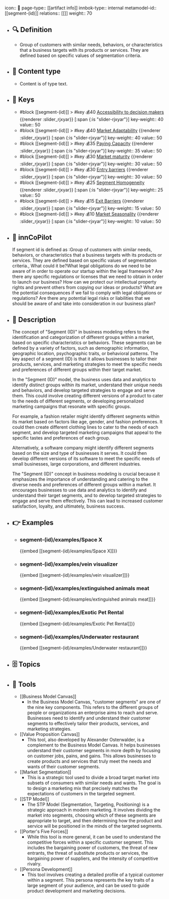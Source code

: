 icon:: 🧿
page-type:: [[artifact info]]
innbok-type:: internal
metamodel-id:: [[segment-(id)]]
relations:: [[]]
weight:: 70

- ## 🔍 Definition
  - Group of customers with similar needs, behaviors, or characteristics that a business targets with its products or services. They are defined based on specific values of segmentation criteria.
- ## 📰 Content type 
  - Content is of type text.
  
- ## 🔑 Keys
  - #block [[segment-(id)]] > #key 💰40 [Accessibility to decision makers](https://go.plastilinn.com/#/page/segment-%28id%29%2FAccessibility%20to%20decision%20makers) {{renderer :slider_rjxyar}} [:span {:is "slider-rjxyar"}] 
    key-weight:: 40
    value:: 50
  - #block [[segment-(id)]] > #key 💰40 [Market Adaptability](https://go.plastilinn.com/#/page/segment-%28id%29%2FMarket%20Adaptability) {{renderer :slider_rjxyar}} [:span {:is "slider-rjxyar"}] 
    key-weight:: 40
    value:: 50
  - #block [[segment-(id)]] > #key 💰35 [Paying Capacity](https://go.plastilinn.com/#/page/segment-%28id%29%2FPaying%20Capacity) {{renderer :slider_rjxyar}} [:span {:is "slider-rjxyar"}] 
    key-weight:: 35
    value:: 50
  - #block [[segment-(id)]] > #key 💰30 [Market maturity](https://go.plastilinn.com/#/page/segment-%28id%29%2FMarket%20maturity) {{renderer :slider_rjxyar}} [:span {:is "slider-rjxyar"}] 
    key-weight:: 30
    value:: 50
  - #block [[segment-(id)]] > #key 💰30 [Entry barriers](https://go.plastilinn.com/#/page/segment-%28id%29%2FEntry%20barriers) {{renderer :slider_rjxyar}} [:span {:is "slider-rjxyar"}] 
    key-weight:: 30
    value:: 50
  - #block [[segment-(id)]] > #key 💰25 [Segment Homogeneity](https://go.plastilinn.com/#/page/segment-%28id%29%2FSegment%20Homogeneity) {{renderer :slider_rjxyar}} [:span {:is "slider-rjxyar"}] 
    key-weight:: 25
    value:: 50
  - #block [[segment-(id)]] > #key 💰15 [Exit Barriers](https://go.plastilinn.com/#/page/segment-%28id%29%2FExit%20Barriers) {{renderer :slider_rjxyar}} [:span {:is "slider-rjxyar"}] 
    key-weight:: 15
    value:: 50
  - #block [[segment-(id)]] > #key 💰10 [Market Seasonality](https://go.plastilinn.com/#/page/segment-%28id%29%2FMarket%20Seasonality) {{renderer :slider_rjxyar}} [:span {:is "slider-rjxyar"}] 
    key-weight:: 10
    value:: 50
- ## 🤖 innCoPilot
  If segment id is defined as :Group of customers with similar needs, behaviors, or characteristics that a business targets with its products or services. They are defined based on specific values of segmentation criteria., What could it be?What legal obligations do we need to be aware of in order to operate our startup within the legal framework?
  Are there any specific regulations or licenses that we need to obtain in order to launch our business?
  How can we protect our intellectual property rights and prevent others from copying our ideas or products?
  What are the potential consequences if we fail to comply with legal obligations or regulations?
  Are there any potential legal risks or liabilities that we should be aware of and take into consideration in our business plan?
- ## 📖 Description
  The concept of "Segment (ID)" in business modeling refers to the identification and categorization of different groups within a market, based on specific characteristics or behaviors. These segments can be defined by a variety of factors, such as demographic information, geographic location, psychographic traits, or behavioral patterns. The key aspect of a segment (ID) is that it allows businesses to tailor their products, services, and marketing strategies to meet the specific needs and preferences of different groups within their target market.
  
  In the "Segment (ID)" model, the business uses data and analytics to identify distinct groups within its market, understand their unique needs and behaviors, and develop targeted strategies to engage and serve them. This could involve creating different versions of a product to cater to the needs of different segments, or developing personalized marketing campaigns that resonate with specific groups.
  
  For example, a fashion retailer might identify different segments within its market based on factors like age, gender, and fashion preferences. It could then create different clothing lines to cater to the needs of each segment, and develop targeted marketing campaigns that appeal to the specific tastes and preferences of each group.
  
  Alternatively, a software company might identify different segments based on the size and type of businesses it serves. It could then develop different versions of its software to meet the specific needs of small businesses, large corporations, and different industries.
  
  The "Segment (ID)" concept in business modeling is crucial because it emphasizes the importance of understanding and catering to the diverse needs and preferences of different groups within a market. It encourages businesses to use data and analytics to identify and understand their target segments, and to develop targeted strategies to engage and serve them effectively. This can lead to increased customer satisfaction, loyalty, and ultimately, business success.
- ## 👉 Examples
  - ### segment-(id)/examples/Space X
    {{embed [[segment-(id)/examples/Space X]]}}
  - ### segment-(id)/examples/vein visualizer
    {{embed [[segment-(id)/examples/vein visualizer]]}}
  - ### segment-(id)/examples/extinguished animals meat
    {{embed [[segment-(id)/examples/extinguished animals meat]]}}
  - ### segment-(id)/examples/Exotic Pet Rental
    {{embed [[segment-(id)/examples/Exotic Pet Rental]]}}
  - ### segment-(id)/examples/Underwater restaurant
    {{embed [[segment-(id)/examples/Underwater restaurant]]}}
  
- ## 🗄️ Topics
  
- ## 🧰 Tools
  - [[Business Model Canvas]]
    - In the Business Model Canvas, "customer segments" are one of the nine key components. This refers to the different groups of people or organizations an enterprise aims to reach and serve. Businesses need to identify and understand their customer segments to effectively tailor their products, services, and marketing strategies.
  - [[Value Proposition Canvas]]
    - This tool, also developed by Alexander Osterwalder, is a complement to the Business Model Canvas. It helps businesses understand their customer segments in more depth by focusing on customer jobs, pains, and gains. This allows businesses to create products and services that truly meet the needs and wants of their customer segments.
  - [[Market Segmentation]]
    - This is a strategic tool used to divide a broad target market into subsets of consumers with similar needs and wants. The goal is to design a marketing mix that precisely matches the expectations of customers in the targeted segment.
  - [[STP Model]]
    - The STP Model (Segmentation, Targeting, Positioning) is a strategic approach in modern marketing. It involves dividing the market into segments, choosing which of these segments are appropriate to target, and then determining how the product and service will be positioned in the minds of the targeted segments.
  - [[Porter's Five Forces]]
    - While this tool is more general, it can be used to understand the competitive forces within a specific customer segment. This includes the bargaining power of customers, the threat of new entrants, the threat of substitute products or services, the bargaining power of suppliers, and the intensity of competitive rivalry.
  - [[Persona Development]]
    - This tool involves creating a detailed profile of a typical customer within a segment. This persona represents the key traits of a large segment of your audience, and can be used to guide product development and marketing decisions.
